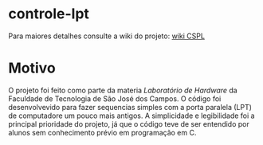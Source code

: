 # controle-lpt


Para maiores detalhes consulte a wiki do projeto:
[wiki CSPL](https://github.com/alexNeto/controle-lpt/wiki)

# Motivo

O projeto foi feito como parte da materia *Laboratório de Hardware* da Faculdade de Tecnologia de São José dos Campos. O código foi desenvolvevido para fazer sequencias simples com a porta paralela (LPT) de computadore um pouco mais antigos.
A simplicidade e legibilidade foi a principal prioridade do projeto, já que o código teve de ser entendido por alunos sem conhecimento prévio em programação em C.

